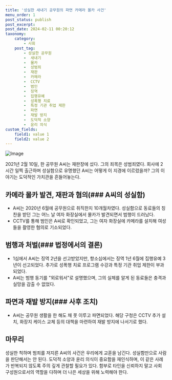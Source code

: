 ```yaml
---
title: '성실한 새내기 공무원의 파면 카메라 몰카 사건'
menu_order: 1
post_status: publish
post_excerpt: 
post_date: 2024-02-11 00:20:12
taxonomy:
    category:
        - 사회
    post_tag:
        - 성실한 공무원
        -  새내기
        -  몰카
        -  성범죄
        -  재판
        -  카메라
        -  CCTV
        -  범인
        -  징역
        -  집행유예
        -  성폭행 치료
        -  특정 기관 취업 제한
        -  파면
        -  재발 방지
        -  도덕적 소양
        -  윤리 의식
custom_fields:
    field1: value 1
    field2: value 2
---
```


![Image](https://imgnews.pstatic.net/image/018/2024/02/10/0005671167_001_20240210000201055.jpg?type=w647)

2021년 2월 10일, 한 공무원 A씨는 재판장에 섰다. 그의 죄목은 성범죄였다. 회사에 2시간 일찍 출근하며 성실함으로 유명했던 A씨는 어떻게 이 지경에 이르렀을까? 그의 이야기는 도덕적인 가치관을 흔들어놓는다.
## 카메라 몰카 발견, 재판과 혐의(### A씨의 성실함)
* A씨는 2020년 6월에 공무원으로 취직한지 10개월차였다. 성실함으로 동료들의 칭찬을 받던 그는 어느 날 여자 화장실에서 몰카가 발견되면서 범행이 드러났다.
* CCTV를 통해 범인은 A씨로 확인되었고, 그는 여자 화장실에 카메라를 설치해 여성들을 촬영한 혐의로 기소되었다.
## 범행과 처벌(### 법정에서의 결론)
* 1심에서 A씨는 징역 2년을 선고받았지만, 항소심에서는 징역 1년 6월에 집행유예 3년이 선고되었다. 추가로 성폭행 치료 프로그램 수강과 특정 기관 취업 제한이 부과되었다.
* A씨는 범행 동기를 "외로워서"로 설명했으며, 그의 실체를 알게 된 동료들은 충격과 실망을 감출 수 없었다.
## 파면과 재발 방지(### 사후 조치)
* A씨는 공무원 생활을 한 해도 채 못 이루고 파면되었다. 해당 구청은 CCTV 추가 설치, 화장지 케이스 교체 등의 대책을 마련하여 재발 방지에 나서기로 했다.
## 마무리
성실한 척하며 범죄를 저지른 A씨의 사건은 우리에게 교훈을 남긴다. 성실함만으로 사람을 판단해서는 안 된다. 도덕적 소양과 윤리 의식이 중요함을 재인식하며, 이 같은 사례가 반복되지 않도록 주의 깊게 관찰할 필요가 있다. 함부로 타인을 신뢰하지 말고 사회 구성원으로서의 역할을 다하며 더 나은 세상을 위해 노력해야 한다.
